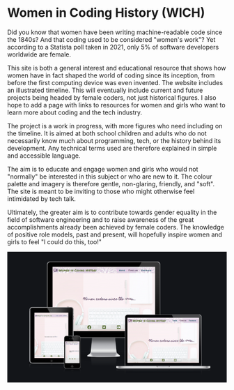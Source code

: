 # **Women in Coding History (WICH)**

Did you know that women have been writing machine-readable code since the 1840s? And that coding used to be considered "women's work"? Yet according to a Statista poll taken in 2021, only 5% of software developers worldwide are female.

This site is both a general interest and educational resource that shows how women have in fact shaped the world of coding since its inception, from before the first computing device was even invented. The website includes an illustrated timeline. This will eventually include current and future projects being headed by female coders, not just historical figures. I also hope to add a page with links to resources for women and girls who want to learn more about coding and the tech industry. 

The project is a work in progress, with more figures who need including on the timeline. It is aimed at both school children and adults who do not necessarily know much about programming, tech, or the history behind its development. Any technical terms used are therefore explained in simple and accessible language. 

The aim is to educate and engage women and girls who would not "normally" be interested in this subject or who are new to it. The colour palette and imagery is therefore gentle, non-glaring, friendly, and "soft". The site is meant to be inviting to those who might otherwise feel intimidated by tech talk. 

Ultimately, the greater aim is to contribute towards gender equality in the field of software engineering and to raise awareness of the great accomplishments already been achieved by female coders. The knowledge of positive role models, past and present, will hopefully inspire women and girls to feel "I could do this, too!" 

![mock-up of site on different sized devices](assets/images/amiresponsive.jpg)